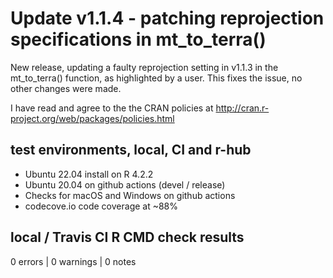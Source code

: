# Update v1.1.4 - patching reprojection specifications in mt_to_terra()

New release, updating a faulty reprojection setting in v1.1.3 in the
mt_to_terra() function, as highlighted by a user. This fixes the issue,
no other changes were made.

I have read and agree to the the CRAN policies at
http://cran.r-project.org/web/packages/policies.html

## test environments, local, CI and r-hub

- Ubuntu 22.04 install on R 4.2.2
- Ubuntu 20.04 on github actions (devel / release)
- Checks for macOS and Windows on github actions
- codecove.io code coverage at ~88%

## local / Travis CI R CMD check results

0 errors | 0 warnings | 0 notes
